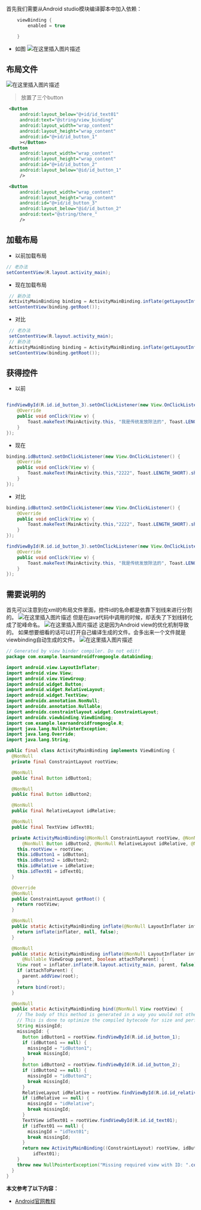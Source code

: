 首先我们需要从Android studio模块编译脚本中加入依赖：
```gradle
    viewBinding {
        enabled = true

    }
```
- 如图
![在这里插入图片描述](https://img-blog.csdnimg.cn/20200506205232933.png?x-oss-process=image/watermark,type_ZmFuZ3poZW5naGVpdGk,shadow_10,text_aHR0cHM6Ly9ibG9nLmNzZG4ubmV0L3NleHlsdW5h,size_16,color_FFFFFF,t_70)
## 布局文件
![在这里插入图片描述](https://img-blog.csdnimg.cn/20200506210222269.png?x-oss-process=image/watermark,type_ZmFuZ3poZW5naGVpdGk,shadow_10,text_aHR0cHM6Ly9ibG9nLmNzZG4ubmV0L3NleHlsdW5h,size_16,color_FFFFFF,t_70)

> 放置了三个button
```xml
 <Button
     android:layout_below="@+id/id_text01"
     android:text="@string/view_binding"
     android:layout_width="wrap_content"
     android:layout_height="wrap_content"
     android:id="@+id/id_button_1"
     ></Button>
 <Button
     android:layout_width="wrap_content"
     android:layout_height="wrap_content"
     android:id="@+id/id_button_2"
     android:layout_below="@id/id_button_1"
     />

 <Button
     android:layout_width="wrap_content"
     android:layout_height="wrap_content"
     android:id="@+id/id_button_3"
     android:layout_below="@id/id_button_2"
     android:text="@string/there_"
     />
```

## 加载布局
- 以前加载布局
```java
// 老办法
setContentView(R.layout.activity_main);
```
- 现在加载布局
```java
 // 新办法
 ActivityMainBinding binding = ActivityMainBinding.inflate(getLayoutInflater());
 setContentView(binding.getRoot());
```
- 对比
```java
 // 老办法
 setContentView(R.layout.activity_main);
 // 新办法
 ActivityMainBinding binding = ActivityMainBinding.inflate(getLayoutInflater());
 setContentView(binding.getRoot());
```

## 获得控件
- 以前
```java

findViewById(R.id.id_button_3).setOnClickListener(new View.OnClickListener() {
    @Override
    public void onClick(View v) {
        Toast.makeText(MainActivity.this, "我是传统发放除法的", Toast.LENGTH_SHORT).show();
    }
});
```
- 现在
```java
binding.idButton2.setOnClickListener(new View.OnClickListener() {
    @Override
    public void onClick(View v) {
        Toast.makeText(MainActivity.this,"2222", Toast.LENGTH_SHORT).show();
    }
});
```
- 对比
```java
binding.idButton2.setOnClickListener(new View.OnClickListener() {
    @Override
    public void onClick(View v) {
        Toast.makeText(MainActivity.this,"2222", Toast.LENGTH_SHORT).show();
    }
});

findViewById(R.id.id_button_3).setOnClickListener(new View.OnClickListener() {
    @Override
    public void onClick(View v) {
        Toast.makeText(MainActivity.this, "我是传统发放除法的", Toast.LENGTH_SHORT).show();
    }
});
```
## 需要说明的
首先可以注意到在xml的布局文件里面，控件id的名命都是依靠下划线来进行分割的。
![在这里插入图片描述](https://img-blog.csdnimg.cn/20200506210313706.png?x-oss-process=image/watermark,type_ZmFuZ3poZW5naGVpdGk,shadow_10,text_aHR0cHM6Ly9ibG9nLmNzZG4ubmV0L3NleHlsdW5h,size_16,color_FFFFFF,t_70)
但是在java代码中调用的时候，却丢失了下划线转化成了驼峰命名。
![在这里插入图片描述](https://img-blog.csdnimg.cn/20200506210424906.png?x-oss-process=image/watermark,type_ZmFuZ3poZW5naGVpdGk,shadow_10,text_aHR0cHM6Ly9ibG9nLmNzZG4ubmV0L3NleHlsdW5h,size_16,color_FFFFFF,t_70)
这是因为Android view的优化机制导致的。
如果想要细看的话可以打开自己编译生成的文件。会多出来一个文件就是viewbinding自动生成的文件。
![在这里插入图片描述](https://img-blog.csdnimg.cn/20200506210629841.png?x-oss-process=image/watermark,type_ZmFuZ3poZW5naGVpdGk,shadow_10,text_aHR0cHM6Ly9ibG9nLmNzZG4ubmV0L3NleHlsdW5h,size_16,color_FFFFFF,t_70)
```java
// Generated by view binder compiler. Do not edit!
package com.example.learnandroidfromgoogle.databinding;

import android.view.LayoutInflater;
import android.view.View;
import android.view.ViewGroup;
import android.widget.Button;
import android.widget.RelativeLayout;
import android.widget.TextView;
import androidx.annotation.NonNull;
import androidx.annotation.Nullable;
import androidx.constraintlayout.widget.ConstraintLayout;
import androidx.viewbinding.ViewBinding;
import com.example.learnandroidfromgoogle.R;
import java.lang.NullPointerException;
import java.lang.Override;
import java.lang.String;

public final class ActivityMainBinding implements ViewBinding {
  @NonNull
  private final ConstraintLayout rootView;

  @NonNull
  public final Button idButton1;

  @NonNull
  public final Button idButton2;

  @NonNull
  public final RelativeLayout idRelative;

  @NonNull
  public final TextView idText01;

  private ActivityMainBinding(@NonNull ConstraintLayout rootView, @NonNull Button idButton1,
      @NonNull Button idButton2, @NonNull RelativeLayout idRelative, @NonNull TextView idText01) {
    this.rootView = rootView;
    this.idButton1 = idButton1;
    this.idButton2 = idButton2;
    this.idRelative = idRelative;
    this.idText01 = idText01;
  }

  @Override
  @NonNull
  public ConstraintLayout getRoot() {
    return rootView;
  }

  @NonNull
  public static ActivityMainBinding inflate(@NonNull LayoutInflater inflater) {
    return inflate(inflater, null, false);
  }

  @NonNull
  public static ActivityMainBinding inflate(@NonNull LayoutInflater inflater,
      @Nullable ViewGroup parent, boolean attachToParent) {
    View root = inflater.inflate(R.layout.activity_main, parent, false);
    if (attachToParent) {
      parent.addView(root);
    }
    return bind(root);
  }

  @NonNull
  public static ActivityMainBinding bind(@NonNull View rootView) {
    // The body of this method is generated in a way you would not otherwise write.
    // This is done to optimize the compiled bytecode for size and performance.
    String missingId;
    missingId: {
      Button idButton1 = rootView.findViewById(R.id.id_button_1);
      if (idButton1 == null) {
        missingId = "idButton1";
        break missingId;
      }
      Button idButton2 = rootView.findViewById(R.id.id_button_2);
      if (idButton2 == null) {
        missingId = "idButton2";
        break missingId;
      }
      RelativeLayout idRelative = rootView.findViewById(R.id.id_relative);
      if (idRelative == null) {
        missingId = "idRelative";
        break missingId;
      }
      TextView idText01 = rootView.findViewById(R.id.id_text01);
      if (idText01 == null) {
        missingId = "idText01";
        break missingId;
      }
      return new ActivityMainBinding((ConstraintLayout) rootView, idButton1, idButton2, idRelative,
          idText01);
    }
    throw new NullPointerException("Missing required view with ID: ".concat(missingId));
  }
}

```

**本文参考了以下内容：**

- [Android官网教程](https://developer.android.google.cn/topic/libraries/view-binding)